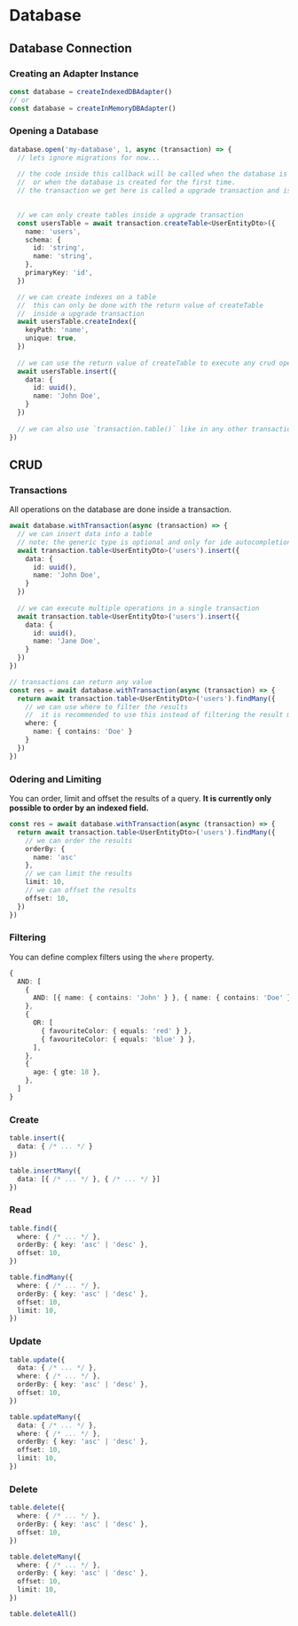 # Database

## Database Connection

### Creating an Adapter Instance
```ts
const database = createIndexedDBAdapter()
// or
const database = createInMemoryDBAdapter()
```

### Opening a Database
```ts
database.open('my-database', 1, async (transaction) => {
  // lets ignore migrations for now...
  
  // the code inside this callback will be called when the database is out of date
  //  or when the database is created for the first time.
  // the transaction we get here is called a upgrade transaction and is unique to this callback
  

  // we can only create tables inside a upgrade transaction
  const usersTable = await transaction.createTable<UserEntityDto>({
    name: 'users',
    schema: {
      id: 'string',
      name: 'string',
    },
    primaryKey: 'id',
  })

  // we can create indexes on a table
  //  this can only be done with the return value of createTable
  //  inside a upgrade transaction
  await usersTable.createIndex({
    keyPath: 'name',
    unique: true,
  })
    
  // we can use the return value of createTable to execute any crud operation
  await usersTable.insert({
    data: {
      id: uuid(),
      name: 'John Doe',
    }
  })
  
  // we can also use `transaction.table()` like in any other transaction
})
```

## CRUD

### Transactions

All operations on the database are done inside a transaction.

```ts
await database.withTransaction(async (transaction) => {
  // we can insert data into a table
  // note: the generic type is optional and only for ide autocompletion
  await transaction.table<UserEntityDto>('users').insert({
    data: {
      id: uuid(),
      name: 'John Doe',
    }
  })
  
  // we can execute multiple operations in a single transaction
  await transaction.table<UserEntityDto>('users').insert({
    data: {
      id: uuid(),
      name: 'Jane Doe',
    }
  })
})

// transactions can return any value
const res = await database.withTransaction(async (transaction) => {
  return await transaction.table<UserEntityDto>('users').findMany({
    // we can use where to filter the results
    //  it is recommended to use this instead of filtering the result manually
    where: {
      name: { contains: 'Doe' }
    }
  })
})
```

### Odering and Limiting

You can order, limit and offset the results of a query.
**It is currently only possible to order by an indexed field.**

```ts
const res = await database.withTransaction(async (transaction) => {
  return await transaction.table<UserEntityDto>('users').findMany({
    // we can order the results
    orderBy: {
      name: 'asc'
    },
    // we can limit the results
    limit: 10,
    // we can offset the results
    offset: 10,
  })
})
```

### Filtering

You can define complex filters using the `where` property.

```ts
{
  AND: [
    {
      AND: [{ name: { contains: 'John' } }, { name: { contains: 'Doe' } }],
    },
    {
      OR: [
        { favouriteColor: { equals: 'red' } },
        { favouriteColor: { equals: 'blue' } },
      ],
    },
    {
      age: { gte: 18 },
    },
  ]
}
```

### Create

```ts
table.insert({
  data: { /* ... */ }
})
```
```ts
table.insertMany({
  data: [{ /* ... */ }, { /* ... */ }]
})
```

### Read

```ts
table.find({
  where: { /* ... */ },
  orderBy: { key: 'asc' | 'desc' },
  offset: 10,
})
```
```ts
table.findMany({
  where: { /* ... */ },
  orderBy: { key: 'asc' | 'desc' },
  offset: 10,
  limit: 10,
})
```

### Update

```ts
table.update({
  data: { /* ... */ },
  where: { /* ... */ },
  orderBy: { key: 'asc' | 'desc' },
  offset: 10,
})
```
```ts
table.updateMany({
  data: { /* ... */ },
  where: { /* ... */ },
  orderBy: { key: 'asc' | 'desc' },
  offset: 10,
  limit: 10,
})
```

### Delete

```ts
table.delete({
  where: { /* ... */ },
  orderBy: { key: 'asc' | 'desc' },
  offset: 10,
})
```
```ts
table.deleteMany({
  where: { /* ... */ },
  orderBy: { key: 'asc' | 'desc' },
  offset: 10,
  limit: 10,
})
```
```ts
table.deleteAll()
```